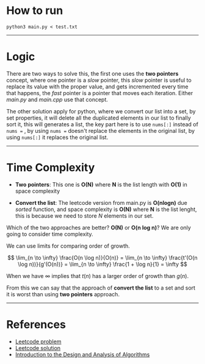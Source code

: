 # How to run

`python3 main.py < test.txt`

---

# Logic

There are two ways to solve this, the first one uses the **two pointers** concept, where one pointer is a *slow* pointer, this *slow* pointer is useful to replace its value with the proper value, and gets incremented every time that happens, the *fast* pointer is a pointer that moves each iteration. Either *main.py* and *main.cpp* use that concept. </br>

The other solution apply for python, where we convert our list into a set, by set properties, it will delete all the duplicated elements in our list to finally sort it, this will generates a list, the key part here is to use `nums[:]` instead of `nums =` , by using `nums =` doesn't replace the elements in the original list, by using `nums[:]` it replaces the original list. </br>

---

# Time Complexity

- **Two pointers**: This one is **O(N)** where **N** is the list length with **O(1)** in space complexity </br>

- **Convert the list**: The leetcode version from main.py is **O(nlogn)** due *sorted* function, and space complexity is **O(N)** where **N** is the list lenght, this is because we need to store *N* elements in our set. </br> 

Which of the two approaches are better? **O(N)** or **O(n log n)**? We are only going to consider time complexity. </br>

We can use limits for comparing order of growth.

$$ \lim_{n \to \infty} \frac{O(n \log n)}{O(n)} = \lim_{n \to \infty} \frac{t'(O(n \log n))}{g'(O(n))} = \lim_{n \to \infty} \frac{1 + \log n}{1} = \infty $$

When we have $\infty$ implies that $t(n)$ has a larger order of growth than $g(n)$. </br>

From this we can say that the approach of **convert the list** to a set and sort it is worst than using **two pointers** approach. </br>

---

# References

- [Leetcode problem](https://leetcode.com/problems/remove-duplicates-from-sorted-array/)
- [Leetcode solution](https://leetcode.com/explore/interview/card/top-interview-questions-easy/92/array/727/discuss/2107606/PyAll-4-Methods:-Intuitions-Walk-through-Wrong-answer-explanations-for-Beginners-Python)
- [Introduction to the Design and Analysis of Algorithms](https://www.amazon.com/Introduction-Design-Analysis-Algorithms-3rd/dp/0132316811)